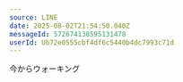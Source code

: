 ```yaml
---
source: LINE
date: 2025-08-02T21:54:50.040Z
messageId: 572674138595131478
userId: Ub72e0555cbf4df6c5440b4dc7993c71d
---
```


今からウォーキング